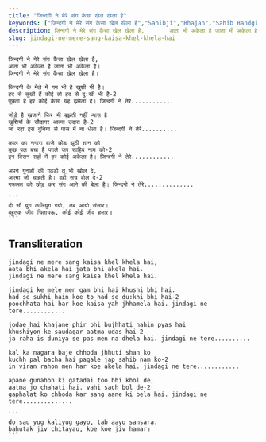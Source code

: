 ```yaml
---
title: "जिन्दगी ने मेरे संग कैसा खेल खेला है"
keywords: ["जिन्दगी ने मेरे संग कैसा खेल खेला है","Sahibji","Bhajan","Sahib Bandgi Bhajan","Sant Kabir Bhajan","bhajan lyrics","साहिब बंदगी भजन","भजन"]
description: जिन्दगी ने मेरे संग कैसा खेल खेला है,       आता भी अकेला है जाता भी अकेला है।       जिन्दगी ने मेरे संग कैसा खेल खेला है।          जिन्दगी के मेले म
slug: jindagi-ne-mere-sang-kaisa-khel-khela-hai
---
```


  
    जिन्दगी ने मेरे संग कैसा खेल खेला है,  
    आता भी अकेला है जाता भी अकेला है।  
    जिन्दगी ने मेरे संग कैसा खेल खेला है।  
  
    जिन्दगी के मेले में गम भी है खुशी भी है।  
    हद से सुखी हैं कोई तो हद से दु:खी भी है-2  
    पूछता है हर कोई कैसा यह झमेला है। जिन्दगी ने तेरे............  
  
    जोड़े है खजाने फिर भी बुझती नहीं प्यास है  
    खुशियों के सौदागर आत्मा उदास है-2  
    जा रहा इस दुनिया से पास में ना धेला है। जिन्दगी ने तेरे..........  
  
    काल का नगारा बाजे छोड़ झुठी शान को  
    कुछ पल बचा है पगले जप साहिब नाम को-2  
    इन विरान राहों में हर कोई अकेला है। जिन्दगी ने तेरे............  
  
    अपने गुनाहों की गठड़ी तू भी खोल दे,  
    आत्मा जो चाहती है। वही सच बोल दे-2  
    गफलत को छोड़ कर संग आने की बेला है। जिन्दगी ने तेरे..............  
  
    ```  
    दो सौ युग कलियुग गयो, तब आयो संसार।  
    बहुतक जीव चितायऊ, कोई कोई जीव हमार॥  
    ```  


## Transliteration

  
    jindagi ne mere sang kaisa khel khela hai,  
    aata bhi akela hai jata bhi akela hai.  
    jindagi ne mere sang kaisa khel khela hai.  
  
    jindagi ke mele men gam bhi hai khushi bhi hai.  
    had se sukhi hain koe to had se du:khi bhi hai-2  
    poochhata hai har koe kaisa yah jhhamela hai. jindagi ne tere............  
  
    jodae hai khajane phir bhi bujhhati nahin pyas hai  
    khushiyon ke saudagar aatma udas hai-2  
    ja raha is duniya se pas men na dhela hai. jindagi ne tere..........  
  
    kal ka nagara baje chhoda jhhuti shan ko  
    kuchh pal bacha hai pagale jap sahib nam ko-2  
    in viran rahon men har koe akela hai. jindagi ne tere............  
  
    apane gunahon ki gatadai too bhi khol de,  
    aatma jo chahati hai. vahi sach bol de-2  
    gaphalat ko chhoda kar sang aane ki bela hai. jindagi ne tere..............  
  
    ```  
    do sau yug kaliyug gayo, tab aayo sansara.  
    bahutak jiv chitayau, koe koe jiv hamar॥  
    ```  

  